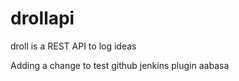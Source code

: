 drollapi
========

droll is a REST API to log ideas

Adding a change to test github jenkins plugin aabasa
